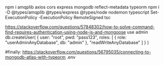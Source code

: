 npm i amqplib axios cors express mongodb reflect-metadata typeorm
npm i -D @types/amqplib @types/express @types/node nodemon typescript 
Set-ExecutionPolicy -ExecutionPolicy RemoteSigned
tsc

https://stackoverflow.com/questions/57848302/how-to-solve-command-find-requires-authentication-using-node-js-and-mongoose
use admin
db.createUser(
  {
    user: "root",
    pwd: "pass123",
    roles: [ { role: "userAdminAnyDatabase", db: "admin" }, "readWriteAnyDatabase" ]
  }
)

#finally:
https://stackoverflow.com/questions/56795035/connecting-to-mongodb-atlas-with-typeorm
.env

